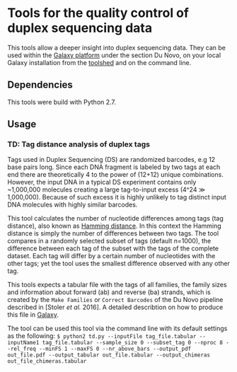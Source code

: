 # Tools for the quality control of duplex sequencing data

This tools allow a deeper insight into duplex sequencing data. They can be used within the [Galaxy platform](http://usegalaxy.org) under the section Du Novo, on your local Galaxy installation from the [toolshed](https://toolshed.g2.bx.psu.edu/view/iuc/duplex_family_size_distribution) and on the command line. 

## Dependencies
This tools were build with Python 2.7.

## Usage
### TD: Tag distance analysis of duplex tags
Tags used in Duplex Sequencing (DS) are randomized barcodes, e.g 12 base pairs long. Since each DNA fragment is labeled by two tags at each end there are theoretically 4 to the power of (12+12) unique combinations. However, the input DNA in a typical DS experiment contains only ~1,000,000 molecules creating a large tag-to-input excess (4^24 ≫ 1,000,000). Because of such excess it is highly unlikely to tag distinct input DNA molecules with highly similar barcodes.

This tool calculates the number of nucleotide differences among tags (tag distance), also known as [Hamming distance](https://en.wikipedia.org/wiki/Hamming_distance). In this context the Hamming distance is simply the number of differences between two tags. The tool compares in a randomly selected subset of tags (default n=1000), the difference between each tag of the subset with the tags of the complete dataset. Each tag will differ by a certain number of nucleotides with the other tags; yet the tool uses the smallest difference observed with any other tag.

This tools expects a tabular file with the tags of all families, the family sizes and information about forward (ab) and reverse (ba) strands, which is created by the `Make Families` or `Correct Barcodes` of the Du Novo pipeline described in [Stoler *et al.* 2016]. A detailed describtion on how to produce this file in [Galaxy](http://usegalaxy.org). 

The tool can be used this tool via the command line with its default settings as the following:
`$ python2 td.py --inputFile tag_file.tabular --inputName1 tag_file.tabular --sample_size 0 --subset_tag 0 --nproc 8 --rel_freq --minFS 1 --maxFS 0 --nr_above_bars --output_pdf out_file.pdf --output_tabular out_file.tabular --output_chimeras out_file_chimeras.tabular`
